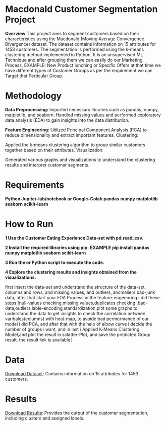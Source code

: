 # Macdonald Customer Segmentation Project
**Overview**
This project aims to segment customers based on their characteristics using the Macdonald (Moving Average Convergence Divergence) dataset. The dataset contains information on 15 attributes for 1453 customers. The segmentation is performed using the k-means clustering method implemented in Python, It is an unsupervised ML Technique and after grouping them we can easily do our Marketing Process, EXAMPLE: New Product lunching or Specific Offers at that time we have different types of Customer Groups as per the requirement we can Target that Particular Group.

# Methodology
**Data Preprocessing:**
Imported necessary libraries such as pandas, numpy, matplotlib, and seaborn.
Handled missing values and performed exploratory data analysis (EDA) to gain insights into the data distribution.

**Feature Engineering:**
Utilized Principal Component Analysis (PCA) to reduce dimensionality and extract important features.
Clustering:

Applied the k-means clustering algorithm to group similar customers together based on their attributes.
Visualization:

Generated various graphs and visualizations to understand the clustering results and interpret customer segments.

# Requirements
**Python Jupiter-lab/notebook or Google-Colab**
**pandas**
**numpy**
**matplotlib**
**seaborn**
**scikit-learn**


# How to Run
**1 Use the Customer Eating Experience Data-set with pd.read_csv.**

**2 Install the required libraries using pip:**
  **EXAMPLE** **pip install pandas numpy matplotlib seaborn scikit-learn**
  
**3 Run the or Python script to execute the code.**

**4 Explore the clustering results and insights obtained from the visualizations.**

first insert the data-set and understand the structure of the data-set, columns and rows, and missing values, and outliers, anomaliers bad-junk data, after that start your EDA Process 
in the feature-engeenring i did these steps [null-values checking,missing values,duplicates checking ,bad-data,outliers,lable-encoding,standardization,plot some graphs to understand the data to get insights,to check the correlation between varibales(columns) with heat-map, to avoide bad permormance of our model i did PCA, and after that with the help of elbow curve i decide the number of groups i want, and in last i Applied K-Means Clustering Model,and plot the result in sclatter-Plot, and save the predicted Group result, the result link is available]


# Data
[Download Dataset](https://drive.google.com/file/d/1Yxwxczc0Nisk_0jfR1BKciilv4MsOXem/view?usp=sharing): Contains information on 15 attributes for 1453 customers.
# Results
[Download Results](https://drive.google.com/file/d/1_YgXNTfzDCgqgKPV8yVq0fXeDVZ7M2Uw/view?usp=sharing): Provides the output of the customer segmentation, including clusters and assigned labels.
